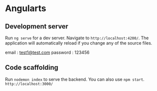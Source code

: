 # Angularts


## Development server

Run `ng serve` for a dev server. Navigate to `http://localhost:4200/`. The application will automatically reload if you change any of the source files.

email : test1@test.com
password : 123456 

## Code scaffolding

Run `nodemon index` to serve the backend. You can also use `npm start`. `http://localhost:3000/`

